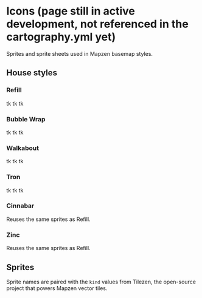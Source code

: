 # Icons (page still in active development, not referenced in the cartography.yml yet)

Sprites and sprite sheets used in Mapzen basemap styles.

## House styles

### Refill

tk tk tk

### Bubble Wrap

tk tk tk

### Walkabout

tk tk tk

### Tron

tk tk tk

### Cinnabar

Reuses the same sprites as Refill.

### Zinc

Reuses the same sprites as Refill.

## Sprites

Sprite names are paired with the `kind` values from Tilezen, the open-source project that powers Mapzen vector tiles.
